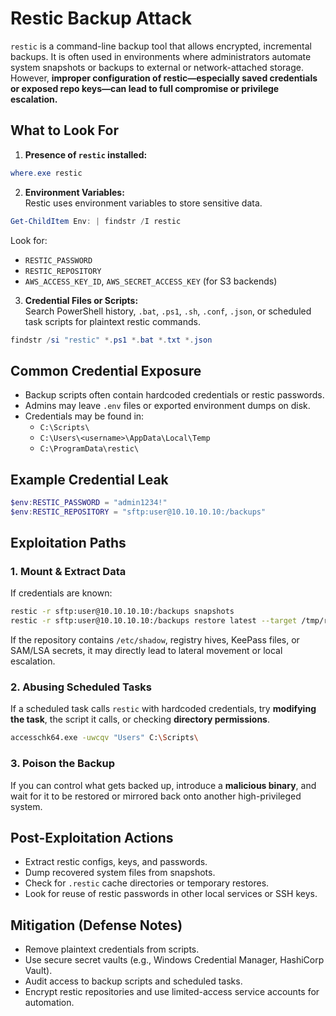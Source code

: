 # Restic Backup Attack

`restic` is a command-line backup tool that allows encrypted, incremental backups. It is often used in environments where administrators automate system snapshots or backups to external or network-attached storage. However, **improper configuration of restic—especially saved credentials or exposed repo keys—can lead to full compromise or privilege escalation.**
## What to Look For

1. **Presence of `restic` installed:**

```powershell
where.exe restic
```
   
2. **Environment Variables:**  
    Restic uses environment variables to store sensitive data.

```powershell
Get-ChildItem Env: | findstr /I restic
```
   
   Look for:
   
- `RESTIC_PASSWORD`      
- `RESTIC_REPOSITORY`   
- `AWS_ACCESS_KEY_ID`, `AWS_SECRET_ACCESS_KEY` (for S3 backends)

3. **Credential Files or Scripts:**  
    Search PowerShell history, `.bat`, `.ps1`, `.sh`, `.conf`, `.json`, or scheduled task scripts for plaintext restic commands.
   
```powershell
findstr /si "restic" *.ps1 *.bat *.txt *.json
```
## Common Credential Exposure

- Backup scripts often contain hardcoded credentials or restic passwords.    
- Admins may leave `.env` files or exported environment dumps on disk.
- Credentials may be found in:
    - `C:\Scripts\`
    - `C:\Users\<username>\AppData\Local\Temp`        
    - `C:\ProgramData\restic\`
## Example Credential Leak

```powershell
$env:RESTIC_PASSWORD = "admin1234!"
$env:RESTIC_REPOSITORY = "sftp:user@10.10.10.10:/backups"
```
## Exploitation Paths
### 1. Mount & Extract Data

If credentials are known:

```bash
restic -r sftp:user@10.10.10.10:/backups snapshots
restic -r sftp:user@10.10.10.10:/backups restore latest --target /tmp/restore
```

If the repository contains `/etc/shadow`, registry hives, KeePass files, or SAM/LSA secrets, it may directly lead to lateral movement or local escalation.
### 2. Abusing Scheduled Tasks

If a scheduled task calls `restic` with hardcoded credentials, try **modifying the task**, the script it calls, or checking **directory permissions**.

```bash
accesschk64.exe -uwcqv "Users" C:\Scripts\
```
### 3. Poison the Backup

If you can control what gets backed up, introduce a **malicious binary**, and wait for it to be restored or mirrored back onto another high-privileged system.
## Post-Exploitation Actions

- Extract restic configs, keys, and passwords.    
- Dump recovered system files from snapshots.
- Check for `.restic` cache directories or temporary restores.
- Look for reuse of restic passwords in other local services or SSH keys.
## Mitigation (Defense Notes)

- Remove plaintext credentials from scripts.    
- Use secure secret vaults (e.g., Windows Credential Manager, HashiCorp Vault).
- Audit access to backup scripts and scheduled tasks.
- Encrypt restic repositories and use limited-access service accounts for automation.
